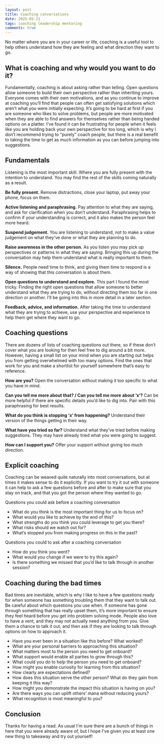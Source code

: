 ```yaml
---
layout: post
title: Coaching conversations
date: 2025-05-21
tags: coaching leadership mentoring
comments: true
---
```


No matter where you are in your career or life, coaching is a useful tool to help others understand how they are feeling and what direction they want to go.

## What is coaching and why would you want to do it?

Fundamentally, coaching is about asking rather than telling. Open questions allow someone to build their own perspective rather than inheriting yours. Everyone comes with their own motivations, and as you continue to improve at coaching you’ll find that people can often get satisfying solutions which aren’t what you were initially expecting. It’s going to be hard at first if you are someone who likes to solve problems, but people are more motivated when they are able to find answers for themselves rather than being handed options on a platter. I’ve found it can be frustrating for people when it feels like you are holding back your own perspective for too long, which is why I don’t recommend trying to “purely” coach people, but there is a real benefit to taking the time to get as much information as you can before jumping into suggestions.

## Fundamentals

Listening is the most important skill. Where you are fully present with the intention to understand. You may find the rest of the skills coming naturally as a result.

**Be fully present.** Remove distractions, close your laptop, put away your phone, focus on them.

**Active listening and paraphrasing.** Pay attention to what they are saying, and ask for clarification when you don’t understand. Paraphrasing helps to confirm if your understanding is correct, and it also makes the person feel more heard.

**Suspend judgement.** You are listening to understand, not to make a value judgement on what they’ve done or what they are planning to do.

**Raise awareness in the other person.** As you listen you may pick up perspectives or patterns in what they are saying. Bringing this up during the conversation may help them understand what is really important to them.

**Silence.** People need time to think, and giving them time to respond is a way of showing that this conversation is about them.

**Open questions to understand and explore.** This part I found the most tricky. Finding the right open questions that allow someone to better understand what they are trying to do, without directing them too far in one direction or another. I’ll be going into this in more detail in a later section.

**Feedback, advice, and information.** After taking the time to understand what they are trying to achieve, use your perspective and experience to help them get where they want to go.

## Coaching questions

There are dozens of lists of coaching questions out there, so if these don’t cover what you are looking for then feel free to dig around a bit more. However, having a small list on your mind when you are starting out helps you from getting overwhelmed with too many options. Find the ones that work for you and make a shortlist for yourself somewhere that’s easy to reference.

**How are you?** Open the conversation without making it too specific to what you have in mind.

**Can you tell me more about that? / Can you tell me more about ‘x’?** Can be more helpful if there are specific details you’d like to dig into. Pair with this paraphrasing for best results.

**What do you think is stopping ‘x’ from happening?** Understand their version of the things getting in their way.

**What have you tried so far?** Understand what they’ve tried before making suggestions. They may have already tried what you were going to suggest.

**How can I support you?** Offer your support without giving too much direction.

## Explicit coaching

Coaching can be weaved quite naturally into most conversations, but at times it makes sense to do it explicitly. If you want to try it out with someone it can help to ask a few questions before and after to make sure that you stay on track, and that you got the person where they wanted to go.

Questions you could ask before a coaching conversation

- What do you think is the most important thing for us to focus on?
- What would you like to achieve by the end of this?
- What strengths do you think you could leverage to get you there?
- What risks should we watch out for?
- What’s stopped you from making progress on this in the past?

Questions you could to ask after a coaching conversation

- How do you think you went?
- What would you change if we were to try this again?
- Is there something we missed that you’d like to talk through in another session?

## Coaching during the bad times

Bad times are inevitable, which is why I like to have a few questions ready for when someone has something troubling them that they want to talk out. Be careful about which questions you use when. If someone has gone through something that has really upset them, it’s more important to ensure they feel heard before you get into problem solving mode. People also love to have a vent, and they may not actually need anything from you. Give them a chance to talk it out, and then ask if they are looking to talk through options on how to approach it.

- Have you ever been in a situation like this before? What worked?
- What are your personal barriers to approaching this situation?
- What matters most to the person you need to get onboard?
- What support would enable all parties to grow through this?
- What could you do to help the person you need to get onboard?
- How might you enable curiosity for learning from this situation?
- How clearly are expectations defined?
- How does this situation serve the other person? What do they gain from keeping it this way?
- How might you demonstrate the impact this situation is having on you?
- Are there ways you can uplift others’ mana without reducing yours?
- What recognition is most meaningful to you?

## Conclusion

Thanks for having a read. As usual I'm sure there are a bunch of things in here that you were already aware of, but I hope I've given you at least one new thing to takeaway and try out yourself!

